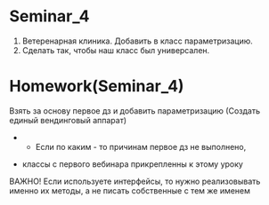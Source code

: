 # Seminar_4
1. Ветеренарная клиника. Добавить в класс параметризацию.
2. Сделать так, чтобы наш класс был универсален.

# Homework(Seminar_4)
Взять за основу первое дз и добавить параметризацию 
(Создать единый вендинговый аппарат)
* - Если по каким - то причинам первое дз не выполнено, 
- классы с первого вебинара прикрепленны к этому уроку

ВАЖНО!
Если используете интерфейсы, то нужно реализовывать именно 
их методы, а не писать собственные с тем же именем
